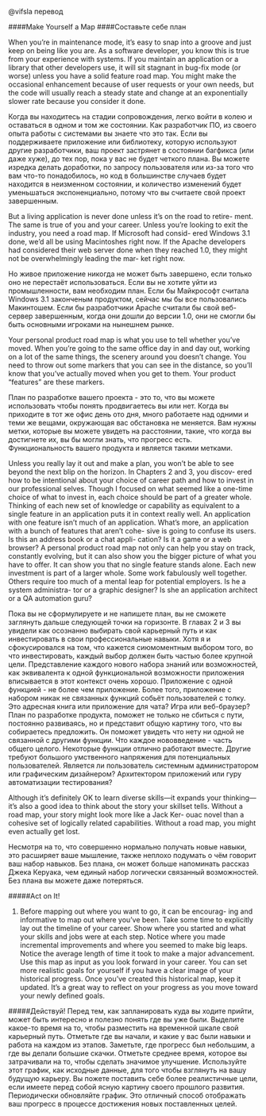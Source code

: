 @vifsla перевод


####Make Yourself a Map
####Составьте себе план

When you’re in maintenance mode, it’s easy to snap into a groove and
just keep on being like you are. As a software developer, you know
this is true from your experience with systems. If you maintain an
application or a library that other developers use, it will sit stagnant
in bug-fix mode (or worse) unless you have a solid feature road map.
You might make the occasional enhancement because of user requests
or your own needs, but the code will usually reach a steady state and
change at an exponentially slower rate because you consider it done.


Когда вы находитесь на стадии сопровождения, легко войти в колею и оставаться
в одном и том же состоянии. Как разработчик ПО, из своего опыта работы с
системами вы знаете что это так. Если вы поддерживаете приложение или библиотеку,
которую используют другие разработчики, ваш проект застрянет в состоянии багфикса
(или даже хуже), до тех пор, пока у вас не будет четкого плана. Вы можете изредка 
делать доработки, по запросу пользователя или из-за того что вам что-то понадобилось,
но код в большинстве случаев будет находится в неизменном состоянии, и количество 
изменений будет уменьшаться экспоненциально, потому что вы считаете свой проект завершенным. 


But a living application is never done unless it’s on the road to retire-
ment. The same is true of you and your career. Unless you’re looking
to exit the industry, you need a road map. If Microsoft had consid-
ered Windows 3.1 done, we’d all be using Macintoshes right now. If
the Apache developers had considered their web server done when
they reached 1.0, they might not be overwhelmingly leading the mar-
ket right now.

Но живое приложение никогда не может быть завершено, если только оно не
перестаёт использоваться. Если вы не хотите уйти из промышленности, вам
необходим план. Если бы Майкрософт считала Windows 3.1 законченым продуктом,
сейчас мы бы все пользовались Макинтошем. Если бы разработчики Apache считали
бы свой веб-сервер завершенным, когда они дошли до версии 1.0, они не смогли
бы быть основными игроками на нынешнем рынке.


Your personal product road map is what you use to tell whether you’ve
moved. When you’re going to the same office day in and day out,
working on a lot of the same things, the scenery around you doesn’t
change. You need to throw out some markers that you can see in the
distance, so you’ll know that you’ve actually moved when you get to
them. Your product “features” are these markers.

План по разработке вашего проекта - это то, что вы можете использовать 
чтобы понять продвигаетесь вы или нет. Когда вы приходите в тот же офис 
день ото дня, много работаете над одними и теми же вещами, окружающая вас 
обстановка не меняется. Вам нужны метки, которые вы можете увидеть
на расстоянии, такие, что когда вы достигнете их, вы бы могли знать, что 
прогресс есть. Функциональность вашего продукта и является такими метками.


Unless you really lay it out and make a plan, you won’t be able to see
beyond the next blip on the horizon. In Chapters 2 and 3, you discov-
ered how to be intentional about your choice of career path and how
to invest in our professional selves. Though I focused on what seemed
like a one-time choice of what to invest in, each choice should be part of
a greater whole. Thinking of each new set of knowledge or capability as
equivalent to a single feature in an application puts it in context really
well. An application with one feature isn’t much of an application.
What’s more, an application with a bunch of features that aren’t cohe-
sive is going to confuse its users. Is this an address book or a chat appli-
cation? Is it a game or a web browser? A personal product road map not
only can help you stay on track, constantly evolving, but it can also
show you the bigger picture of what you have to offer. It can show you
that no single feature stands alone. Each new investment is part of a
larger whole. Some work fabulously well together. Others require too
much of a mental leap for potential employers. Is he a system administra-
tor or a graphic designer? Is she an application architect or a QA automation
guru?


Пока вы не сформулируете и не напишете план, вы не сможете заглянуть дальше
следующей точки на горизонте. В главах 2 и 3 вы увидели как осознанно выбирать
свой карьерный путь и как инвестировать в свои профессиональные навыки. Хотя я 
и сфокусировался на том, что кажется сиюмоментным выбором того, во что инвестировать,
каждый выбор должен быть частью более крупной цели. Представление каждого нового набора 
знаний или возможностей, как эквивалента к одной функциональной возможности приложения
вписывается в этот контекст очень хорошо. Приложение с одной функцией - не более чем приложение.
Более того, приложение с набором никак не связанных функций собьёт пользователей с толку.
Это адресная книга или приложение для чата? Игра или веб-браузер? План по разработке 
продукта, поможет не только не сбиться с пути, постоянно развиваясь, но и представит 
общую картину того, что вы собираетесь предложить. Он поможет увидеть что
нету ни одной не связанной с другими функции. Что каждое нововведение -
часть общего целого. Некоторые функции отлично работают вместе. Другие требуют большого
умственного напряжения для потенциальных пользователей. Является ли пользователь системным 
администратором или графическим дизайнером? Архитектором приложений или гуру автоматизации 
тестирования?


Although it’s definitely OK to learn diverse skills—it expands your
thinking—it’s also a good idea to think about the story your skillset
tells. Without a road map, your story might look more like a Jack Ker-
ouac novel than a cohesive set of logically related capabilities. Without
a road map, you might even actually get lost.

Несмотря на то, что совершенно нормально получать новые навыки, это расширяет
ваше мышление, также неплохо подумать о чём говорит ваш набор навыков. Без плана, он может
больше напоминать рассказ Джека Керуака, чем единый набор логически связанный возможностей.
Без плана вы можете даже потеряться. 


#####Act on It!
1. Before mapping out where you want to go, it can be encourag-
ing and informative to map out where you’ve been. Take some
time to explicitly lay out the timeline of your career. Show where
you started and what your skills and jobs were at each step.
Notice where you made incremental improvements and where
you seemed to make big leaps. Notice the average length of time
it took to make a major advancement. Use this map as input as
you look forward in your career. You can set more realistic goals
for yourself if you have a clear image of your historical progress.
Once you’ve created this historical map, keep it updated. It’s a
great way to reflect on your progress as you move toward your
newly defined goals.


#####Действуй!
Перед тем, как запланировать куда вы ходите прийти, может быть
интересно и полезно понять где вы уже были. Выделите какое-то время
на то, чтобы разместить на временной шкале свой карьерный путь. Отметьте где
вы начали, и какие у вас были навыки и работа на каждом из этапов. Заметьте,
где прогресс был небольшим, а где вы делали большие скачки. Отметьте
среднее время, которое вы затрачивали на то, чтобы сделать значимое улучшение.
Используйте этот график, как исходные данные, для того чтобы взглянуть на
вашу будущую карьеру. Вы пожете поставить себе более реалистичные цели, 
если имеете перед собой ясную картину своего прошлого развития. Периодически 
обновляйте график. Это отличный способ отображать ваш прогресс в процессе 
достижения новых поставленных целей.

